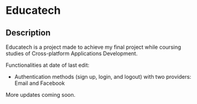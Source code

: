 # Educatech

## Description
Educatech is a project made to achieve my final project while coursing 
studies of Cross-platform Applications Development.

Functionalities at date of last edit:
* Authentication methods (sign up, login, and logout) with two providers:
Email and Facebook

More updates coming soon.
